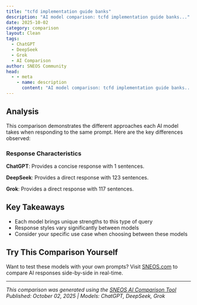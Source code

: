 ```yaml
---
title: "tcfd implementation guide banks"
description: "AI model comparison: tcfd implementation guide banks..."
date: 2025-10-02
category: comparison
layout: Clean
tags:
  - ChatGPT
  - DeepSeek
  - Grok
  - AI Comparison
author: SNEOS Community
head:
  - - meta
    - name: description
      content: "AI model comparison: tcfd implementation guide banks..."
---
```


<ChatComparison
  title="tcfd implementation guide banks"
  prompt="tcfd implementation guide banks"
  :responses='{"ChatGPT": "The Task Force on Climate-related Financial Disclosures (TCFD) provides guidelines aimed at helping organizations, including banks, disclose climate-related financial risks and opportunities. The following is a general overview of how banks can implement the TCFD recommendations:\n\n### TCFD Recommendations Overview\nThe TCFD recommendations are structured around four pillars:\n\n1. **Governance**\n - Describe the organization’s governance structure and processes for managing climate-related risks and opportunities.\n - Ensure that the board of directors is informed about climate-related issues and oversees the organization&#x27;s response.\n\n2. **Strategy**\n - Identify and assess climate-related risks and opportunities over the short, medium, and long term.\n - Integrate these assessments into the organization’s business strategy and financial planning.\n - Discuss the resilience of the organization’s strategy in relation to various climate-related scenarios.\n\n3. **Risk Management**\n - Describe how the organization identifies, assesses, and manages climate-related risks.\n - Integrate climate-related risk management into the organization&#x27;s overall risk management framework.\n\n4. **Metrics and Targets**\n - Disclose the metrics used to assess climate-related risks and opportunities.\n - Set targets for managing climate-related risks and performance against those targets.\n - Include Scope 1, Scope 2, and, if relevant, Scope 3 greenhouse gas emissions in disclosures.\n\n### Implementation Steps for Banks\n\n1. **Governance Framework:**\n - Establish a climate governance structure that designates responsibility and accountability for climate-related issues.\n - Integrate climate-related considerations into existing governance structures, including board discussions and risk committees.\n\n2. **Risk Assessment:**\n - Perform a comprehensive assessment of climate-related risks (both physical and transition risks).\n - Use climate scenarios to analyze potential impacts on loan portfolios, investment holdings, and overall operations.\n - Consider regulations, market shifts, and reputational risks.\n\n3. **Strategy Development:**\n - Align business strategies with climate resilience objectives, taking into account potential changes in customer behavior and regulatory environments.\n - Explore new products and services that address climate change, like green financing and sustainability-linked loans.\n\n4. **Stakeholder Engagement:**\n - Engage with stakeholders—including regulators, clients, and investors—to understand expectations for climate-related disclosures.\n - Create a dialogue with customers on sustainability goals to assess their climate-related risks.\n\n5. **Metrics and Measurement:**\n - Establish key metrics to evaluate exposures to climate risks.\n - Calculate risks in various scenarios and establish performance metrics to monitor progress.\n - Align disclosures with current best practices, including reflecting on TCFD’s suggestions.\n\n6. **Disclosure Practices:**\n - Commit to transparent reporting through annual financial disclosures, sustainability reports, or dedicated climate disclosures.\n - Ensure consistency in reporting formats and adopt technologies that facilitate climate-related data management.\n\n7. **Continuous Improvement:**\n - Regularly review and refine governance structures, risk assessment processes, and strategy based on emerging risks, stakeholder feedback, and developments in climate science.\n - Participate in industry coalitions focusing on climate finance and reporting, which can aid in sharing knowledge and best practices.\n\n8. **Capacity Building:**\n - Train staff across relevant departments on climate-related risks and strategies.\n - Consider the creation of dedicated teams or functions that focus on climate risk across lending, investment, and strategy areas.\n\n### Resources for Implementation\n- **TCFD Official Website**: Access to detailed guidance, resources, and best practices.\n- **Industry Associations**: Groups such as the Institute of International Finance (IIF) or the Banking Environment Initiative (BEI) may have sector-specific resources.\n- **Consulting Firms**: Partnerships with specialized consultants can help map out action steps and offer insights into best practices.\n\n### Conclusion\nImplementing TCFD recommendations requires a strategic approach tailored to the specific context of each bank. By focusing on governance, strategy, risk management, and transparent disclosures, banks can better navigate climate-related challenges and align with global sustainability objectives.", "DeepSeek": "Of course. Here is a comprehensive TCFD implementation guide tailored specifically for banks.\n\nThis guide breaks down the process into a structured, phased approach, recognizing that banks have unique exposures and play a critical role in the financial system.\n\n### **Why TCFD is Crucial for Banks**\n\nFor banks, TCFD is not just about reporting; it\u0027s about core risk management and strategic positioning.\n* **Risk Management:** Identify and manage climate-related risks (transition and physical) in your loan book, investment portfolio, and operations.\n* **Strategic Advantage:** Position yourself as a leader in sustainable finance, attracting clients and investors.\n* **Regulatory Preparedity:** Stay ahead of rapidly evolving mandatory climate disclosure regulations (e.g., SEC in the US, ISSB globally, EBA in the EU).\n* **Capital Allocation:** Make more informed lending and investment decisions in a decarbonizing economy.\n\n---\n\n### **Phased Implementation Guide for Banks**\n\n#### **Phase 1: Foundation \u0026 Governance (Months 1-3)**\n\n**Objective:** Establish internal responsibility and build foundational knowledge.\n\n1. **Secure Senior Management \u0026 Board Buy-in:**\n * Present the business case: link TCFD to financial stability, reputation, and regulatory requirements.\n * Appoint a senior sponsor (e.g., Chief Risk Officer, CFO, or CEO).\n\n2. **Establish Governance Structures:**\n * **Board-Level Oversight:** Clearly define the board\u0027s role in overseeing climate-related risks and opportunities. This is a core TCFD requirement. The board\u0027s risk committee is often the most appropriate body.\n * **Management Responsibility:** Assign a cross-functional working group with representatives from **Risk, Finance, Strategy, Credit, ESG, and Communications**.\n\n3. **Conduct a TCFD Readiness Assessment:**\n * Benchmark your current disclosures against the 11 recommended TCFD disclosures.\n * Identify gaps in data, processes, and expertise.\n\n#### **Phase 2: Strategy \u0026 Risk Management (Months 4-9)**\n\n**Objective:** Integrate climate into your core business strategy and risk management framework.\n\n1. **Identify Climate-Related Risks \u0026 Opportunities:**\n * **Risks:**\n * **Transition Risks:** Policy (carbon taxes), technology (low-carbon disruption), market (shift in sentiment), reputational.\n * **Physical Risks:** Acute (floods, storms) and Chronic (sea-level rise, temperature shifts).\n * **Opportunities:** Resource efficiency, sustainable finance products (green bonds, sustainability-linked loans), new green technologies, resilience-building services.\n\n2. **Assess Impact on Business, Strategy, and Financial Planning:**\n * **Scenario Analysis (Critical for Banks):** This is the most complex but essential step.\n * **Start Simple:** Use established scenarios like the NGFS (Network for Greening the Financial System) scenarios \u2013 *Net Zero 2050, Delayed Transition, Current Policies*.\n * **Focus on Material Portfolios:** Begin with the most exposed sectors (e.g., oil \u0026 gas, real estate, power generation, automotive, agriculture).\n * **Assess Impact:** Quantify the potential impact on Probability of Default (PD) and Loss Given Default (LGD) for these portfolios under different scenarios.\n * **Strategy Resilience:** Test your bank\u0027s business strategy against these different climate scenarios. Is it resilient under a \u003C2\u00B0C world? A 3\u00B0C world?\n\n3. **Integrate into Existing Risk Management Frameworks:**\n * Don\u0027t create a separate \u0022climate risk\u0022 silo. Integrate climate risks into your existing **Credit Risk, Market Risk, and Operational Risk** frameworks.\n * Update credit policies and underwriting criteria to include climate risk factors.\n\n#### **Phase 3: Metrics \u0026 Targets (Months 6-12)**\n\n**Objective:** Define and calculate the key metrics to track performance and risk exposure.\n\n1. **Select Key Metrics:**\n * **Cross-Industry Metrics:** GHG Emissions (Scopes 1, 2, and critically, **Scope 3** from financing activities).\n * **Bank-Specific Metrics:**\n * **Financed Emissions:** The GHG emissions of your loan and investment portfolio. Start with the most material sectors using established methodologies (e.g., PCAF Standard).\n * **Green Asset Ratio / Brown Asset Ratio:** The proportion of your portfolio aligned with green vs. brown (carbon-intensive) activities (relevant in the EU).\n * **Climate Risk Exposure:** Concentration of credit exposure to high-risk sectors (e.g., % of loan book to fossil fuels).\n * **Carbon-Related Assets:** Value of assets vulnerable to transition risks.\n\n2. **Set Targets:**\n * **Portfolio-Level Targets:** Set targets to align your portfolio with the Paris Agreement (e.g., using Science-Based Targets for Financial Institutions (SBTi FI)).\n * **Operational Targets:** Commit to net-zero for your own operations (Scopes 1 \u0026 2).\n * **Client Engagement Targets:** Track the number of clients you engage with on their climate transition plans.\n\n#### **Phase 4: Disclosure \u0026 Communication (Ongoing)**\n\n**Objective:** Communicate your findings effectively to stakeholders.\n\n1. **Choose Reporting Vehicles:**\n * **Annual Report \u0026 Form 10-K:** For material financial impacts, as required by regulators.\n * **Sustainability Report or TCFD Standalone Report:** A dedicated space for a comprehensive narrative.\n * **Website \u0026 Investor Presentations:** For broader communication.\n\n2. **Structure Your TCFD Report:**\n * Follow the four core TCFD pillars: **Governance, Strategy, Risk Management, and Metrics \u0026 Targets**.\n * Be transparent about methodologies, assumptions, and limitations (e.g., \u0022Our financed emissions calculation for the oil \u0026 gas sector covers X% of our portfolio and is based on Y methodology\u0022).\n * Use clear, concise language and data visualizations.\n\n---\n\n### **Bank-Specific Challenges \u0026 How to Overcome Them**\n\n| Challenge | Description | Mitigation Strategy |\n| :--- | :--- | :--- |\n| **Data Availability \u0026 Quality** | Client-level data for Scope 3 financed emissions is often unavailable or inconsistent. | 1. Start with high-risk, publicly listed clients where data is available. \u003Cbr\u003E2. Use sector-average data as a starting point (e.g., from IEA, PCAF). \u003Cbr\u003E3. Develop client engagement programs to request data. |\n| **Methodological Complexity** | Calculating financed emissions and conducting scenario analysis is technically complex. | 1. Leverage the **Partnership for Carbon Accounting Financials (PCAF)** Standard for financed emissions. \u003Cbr\u003E2. Use third-party tools and data providers (e.g., MSCI, S\u0026P, Bloomberg). \u003Cbr\u003E3. Participate in industry forums and working groups to share best practices. |\n| **Scenario Analysis** | Translating macro climate scenarios into micro-level financial impacts is challenging. | 1. Start qualitatively before moving to quantitative. \u003Cbr\u003E2. Focus on a few key sectors and use simplified, off-the-shelf scenarios (NGFS). \u003Cbr\u003E3. Collaborate with your risk modeling team to adapt existing models. |\n| **Client Engagement** | Discussing transition plans and climate risks with clients can be sensitive. | 1. Frame it as a joint risk management and opportunity exploration exercise. \u003Cbr\u003E2. Develop a phased engagement strategy, starting with your largest emitters. \u003Cbr\u003E3. Offer support and resources to help clients develop their own capabilities. |\n\n### **Key Resources for Banks**\n\n* **TCFD Knowledge Hub:** The official [TCFD website](https://www.fsb-tcfd.org/) with all official guidance and examples.\n* **Partnership for Carbon Accounting Financials (PCAF):** The global standard for [calculating financed emissions](https://carbonaccountingfinancials.com/).\n* **Network for Greening the Financial System (NGFS):** Source for critical [climate scenarios](https://www.ngfs.net/ngfs-scenarios-portal/) for risk assessment.\n* **Science Based Targets initiative (SBTi):** Provides the [Financial Institutions\u0027 Net-Zero Standard](https://sciencebasedtargets.org/sectors/financial-institutions) for setting credible targets.\n* **UNEP FI:** Offers extensive guidance, including [The Principles for Responsible Banking](https://www.unepfi.org/banking/bankingprinciples/) and implementation tools.\n\n### **Conclusion**\n\nImplementing TCFD is a multi-year journey for a bank, not a one-off project. The key is to **start now, prioritize, and iterate.** Begin with governance and a qualitative assessment of your most material exposures. Gradually build your data, methodologies, and quantitative analysis capabilities. By embedding TCFD recommendations, banks can future-proof their business, fulfill their fiduciary duty, and play a pivotal role in financing the transition to a sustainable economy.", "Grok": "Implementing the Task Force on Climate-related Financial Disclosures (TCFD) recommendations is a structured process for banks and financial institutions to assess and disclose climate-related risks and opportunities. The TCFD framework, established by the Financial Stability Board (FSB), provides a set of recommendations to help organizations disclose consistent, comparable, and reliable information on climate-related financial risks. For banks, this is particularly important due to their exposure to credit, market, and operational risks influenced by climate change.\n\nBelow is a guide for banks to implement the TCFD recommendations, structured around the four core pillars: **Governance, Strategy, Risk Management, and Metrics \u0026 Targets**. Additionally, I will include practical steps and considerations specific to the banking sector.\n\n---\n\n### 1. Governance\n**Objective**: Establish oversight of climate-related risks and opportunities at the board and management levels.\n\n- **Board Oversight**:\n - Ensure the board of directors or a dedicated committee has oversight of climate-related issues.\n - Define clear roles and responsibilities for board members to integrate climate considerations into decision-making.\n - Provide training for board members on climate risks, regulatory trends, and TCFD requirements.\n\n- **Management\u0027s Role**:\n - Assign senior management accountability for assessing and managing climate risks (e.g., Chief Risk Officer or Chief Sustainability Officer).\n - Establish a cross-functional climate task force or working group (e.g., risk, strategy, and sustainability teams) to coordinate TCFD implementation.\n - Integrate climate-related considerations into regular reporting to senior management.\n\n- **Bank-Specific Actions**:\n - Update corporate governance policies to include climate risk as a strategic priority, aligning with regulatory expectations (e.g., Basel Committee on Banking Supervision guidelines).\n - Engage with regulators and industry bodies to understand evolving expectations for climate disclosure.\n\n---\n\n### 2. Strategy\n**Objective**: Identify the actual and potential impacts of climate-related risks and opportunities on the bank\u2019s business, strategy, and financial planning.\n\n- **Identify Climate-Related Risks and Opportunities**:\n - Assess **physical risks** (e.g., extreme weather events impacting loan portfolios or branch operations) and **transition risks** (e.g., policy changes, carbon pricing, or shifts to low-carbon technologies affecting client industries).\n - Identify opportunities, such as financing green projects (renewable energy, energy efficiency) or offering sustainable financial products.\n\n- **Scenario Analysis**:\n - Conduct scenario analysis to evaluate the impact of different climate scenarios (e.g., 1.5\u00B0C, 2\u00B0C, or business-as-usual scenarios) on the bank\u2019s portfolio and operations.\n - Use frameworks like the Network for Greening the Financial System (NGFS) scenarios or tools provided by third-party vendors to simulate impacts on credit risk, market risk, and liquidity.\n - Consider both short-term (1-3 years) and long-term (10-30 years) time horizons.\n\n- **Integrate into Strategic Planning**:\n - Incorporate climate considerations into the bank\u2019s strategic planning, including capital allocation, product development, and client engagement strategies.\n - Align with international frameworks like the Paris Agreement to set net-zero targets or decarbonization goals.\n\n- **Bank-Specific Actions**:\n - Assess exposure to high-carbon sectors (e.g., oil \u0026 gas, coal, or heavy industry) in loan portfolios and develop strategies to mitigate stranded asset risks.\n - Develop green finance products (e.g., green bonds, sustainability-linked loans) to capitalize on market opportunities.\n\n---\n\n### 3. Risk Management\n**Objective**: Describe how the bank identifies, assesses, and manages climate-related risks.\n\n- **Identify and Assess Risks**:\n - Integrate climate risk into existing risk management frameworks (e.g., credit risk, market risk, operational risk).\n - Develop methodologies to quantify climate risk exposure, such as stress testing loan portfolios under climate scenarios or mapping physical risks to geographic exposures.\n - Use data and analytics to assess client-level risks (e.g., sector-specific carbon intensity or vulnerability to climate policy changes).\n\n- **Manage Risks**:\n - Update credit underwriting policies to include climate risk factors (e.g., requiring clients to disclose carbon emissions or transition plans).\n - Set risk appetite statements for climate-related exposures (e.g., limits on lending to fossil fuel sectors).\n - Engage with clients to support their transition to low-carbon business models.\n\n- **Bank-Specific Actions**:\n - Align with regulatory expectations, such as the European Central Bank (ECB) or Bank of England (BoE) guidelines on climate risk integration.\n - Collaborate with industry peers through initiatives like the UNEP FI Principles for Responsible Banking to share best practices on climate risk management.\n\n---\n\n### 4. Metrics and Targets\n**Objective**: Disclose the metrics and targets used to assess and manage climate-related risks and opportunities.\n\n- **Develop Metrics**:\n - Measure and report greenhouse gas (GHG) emissions across Scope 1 (direct emissions), Scope 2 (indirect emissions from purchased energy), and Scope 3 (financed emissions from lending and investment activities).\n - Use standardized methodologies like the Partnership for Carbon Accounting Financials (PCAF) to calculate financed emissions.\n - Track portfolio exposure to high-carbon sectors and green finance activities (e.g., percentage of loans aligned with net-zero goals).\n\n- **Set Targets**:\n - Establish science-based targets aligned with the Science Based Targets initiative (SBTi) for financial institutions.\n - Define interim and long-term goals for reducing financed emissions (e.g., net-zero by 2050 with specific milestones).\n - Set targets for increasing green finance (e.g., percentage of loan book dedicated to sustainable projects).\n\n- **Disclose Performance**:\n - Include climate-related metrics in annual reports, sustainability reports, or dedicated TCFD reports.\n - Provide transparent information on progress toward targets and methodologies used for calculations.\n\n- **Bank-Specific Actions**:\n - Prioritize Scope 3 emissions, as financed emissions often represent the largest share of a bank\u2019s carbon footprint.\n - Use data from clients and third-party providers to improve the accuracy of emissions calculations, addressing data gaps over time.\n\n---\n\n### Practical Steps for TCFD Implementation in Banks\n\n1. **Gap Analysis and Roadmap**:\n - Conduct a gap analysis to assess current capabilities against TCFD recommendations.\n - Develop a multi-year roadmap for implementation, prioritizing areas like governance and risk management in the short term and scenario analysis in the medium term.\n\n2. **Stakeholder Engagement**:\n - Engage with internal stakeholders (e.g., risk, compliance, and business units) to build awareness and alignment on TCFD goals.\n - Communicate with clients to gather data on their climate strategies and emissions, facilitating better risk assessments.\n\n3. **Capacity Building**:\n - Train staff on climate risk concepts, TCFD requirements, and tools for assessment (e.g., scenario analysis, emissions modeling).\n - Build partnerships with consultants or technology providers to enhance data collection and analytics capabilities.\n\n4. **Regulatory Alignment**:\n - Monitor and align with evolving regulatory requirements for climate disclosure (e.g., EU Sustainable Finance Disclosure Regulation (SFDR), ECB climate stress tests).\n - Participate in industry initiatives to stay updated on best practices (e.g., UNEP FI, TCFD Knowledge Hub).\n\n5. **Reporting and Disclosure**:\n - Start with qualitative disclosures on governance and strategy, gradually incorporating quantitative data on metrics and targets as capabilities improve.\n - Ensure disclosures are consistent with other frameworks, such as the Global Reporting Initiative (GRI) or Sustainability Accounting Standards Board (SASB).\n\n---\n\n### Challenges for Banks in TCFD Implementation\n- **Data Availability**: Obtaining reliable client data for Scope 3 emissions calculations can be challenging. Banks may need to rely on proxies or engage clients for better disclosure.\n- **Scenario Analysis Complexity**: Modeling long-term climate scenarios requires expertise and robust data, which may be resource-intensive.\n- **Regulatory Variability**: Different jurisdictions have varying requirements for climate disclosure, creating compliance complexities for global banks.\n- **Integration into Operations**: Embedding climate risk into day-to-day operations (e.g., loan origination, pricing) requires significant process changes.\n\n---\n\n### Resources and Tools for Banks\n- **TCFD Official Resources**: The TCFD website offers implementation guides, case studies, and sector-specific guidance.\n- **PCAF**: Provides methodologies for calculating financed emissions.\n- **NGFS Scenarios**: Offers climate scenarios for stress testing and risk assessment.\n- **UNEP FI**: Provides frameworks and peer learning opportunities for responsible banking.\n- **Third-Party Tools**: Vendors like MSCI, Trucost, and Bloomberg offer data and analytics for climate risk assessment.\n\n---\n\n### Conclusion\nImplementing TCFD recommendations enables banks to better understand and manage climate-related risks while positioning themselves as leaders in sustainable finance. By following a structured approach across governance, strategy, risk management, and metrics, banks can build resilience to climate impacts, meet stakeholder expectations, and contribute to a low-carbon economy. Starting with foundational elements and progressively enhancing disclosures over time is a practical way to ensure compliance and meaningful impact."}' 
  published-date="09:31"
/>

## Analysis

This comparison demonstrates the different approaches each AI model takes when responding to the same prompt. Here are the key differences observed:

### Response Characteristics

**ChatGPT**: Provides a concise response with 1 sentences. 

**DeepSeek**: Provides a direct response with 123 sentences. 

**Grok**: Provides a direct response with 117 sentences. 

## Key Takeaways

- Each model brings unique strengths to this type of query
- Response styles vary significantly between models
- Consider your specific use case when choosing between these models

## Try This Comparison Yourself

Want to test these models with your own prompts? Visit [SNEOS.com](https://sneos.com) to compare AI responses side-by-side in real-time.

---

*This comparison was generated using the [SNEOS AI Comparison Tool](https://sneos.com)*
*Published: October 02, 2025 | Models: ChatGPT, DeepSeek, Grok*
